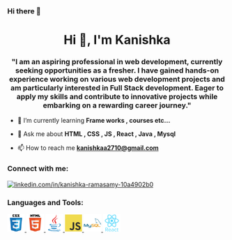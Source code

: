### Hi there 👋
<h1 align="center">Hi 👋, I'm Kanishka</h1>
<h3 align="center">"I am an aspiring professional in web development, currently seeking opportunities as a fresher. I have gained hands-on experience working on various web development projects and am particularly interested in Full Stack development. Eager to apply my skills and contribute to innovative projects while embarking on a rewarding career journey."</h3>

- 🌱 I’m currently learning **Frame works , courses etc...**

- 💬 Ask me about **HTML , CSS , JS , React , Java , Mysql**

- 📫 How to reach me **kanishkaa2710@gmail.com**

<h3 align="left">Connect with me:</h3>
<p align="left">
<a href="https://linkedin.com/in/linkedin.com/in/kanishka-ramasamy-10a4902b0" target="blank"><img align="center" src="https://raw.githubusercontent.com/rahuldkjain/github-profile-readme-generator/master/src/images/icons/Social/linked-in-alt.svg" alt="linkedin.com/in/kanishka-ramasamy-10a4902b0" height="30" width="40" /></a>
</p>

<h3 align="left">Languages and Tools:</h3>
<p align="left"> <a href="https://www.w3schools.com/css/" target="_blank" rel="noreferrer"> <img src="https://raw.githubusercontent.com/devicons/devicon/master/icons/css3/css3-original-wordmark.svg" alt="css3" width="40" height="40"/> </a> <a href="https://www.w3.org/html/" target="_blank" rel="noreferrer"> <img src="https://raw.githubusercontent.com/devicons/devicon/master/icons/html5/html5-original-wordmark.svg" alt="html5" width="40" height="40"/> </a> <a href="https://www.java.com" target="_blank" rel="noreferrer"> <img src="https://raw.githubusercontent.com/devicons/devicon/master/icons/java/java-original.svg" alt="java" width="40" height="40"/> </a> <a href="https://developer.mozilla.org/en-US/docs/Web/JavaScript" target="_blank" rel="noreferrer"> <img src="https://raw.githubusercontent.com/devicons/devicon/master/icons/javascript/javascript-original.svg" alt="javascript" width="40" height="40"/> </a> <a href="https://www.mysql.com/" target="_blank" rel="noreferrer"> <img src="https://raw.githubusercontent.com/devicons/devicon/master/icons/mysql/mysql-original-wordmark.svg" alt="mysql" width="40" height="40"/> </a> <a href="https://reactjs.org/" target="_blank" rel="noreferrer"> <img src="https://raw.githubusercontent.com/devicons/devicon/master/icons/react/react-original-wordmark.svg" alt="react" width="40" height="40"/> </a> </p>

